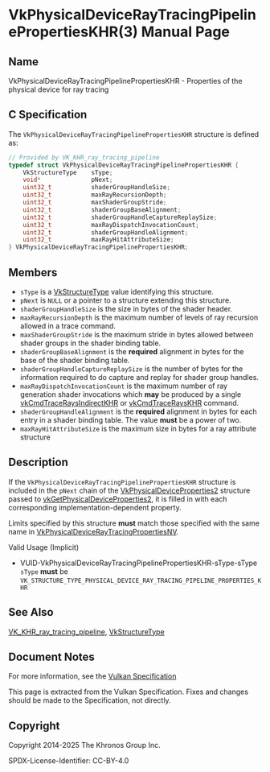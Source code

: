 # VkPhysicalDeviceRayTracingPipelinePropertiesKHR(3) Manual Page

## Name

VkPhysicalDeviceRayTracingPipelinePropertiesKHR - Properties of the physical device for ray tracing



## [](#_c_specification)C Specification

The `VkPhysicalDeviceRayTracingPipelinePropertiesKHR` structure is defined as:

```c++
// Provided by VK_KHR_ray_tracing_pipeline
typedef struct VkPhysicalDeviceRayTracingPipelinePropertiesKHR {
    VkStructureType    sType;
    void*              pNext;
    uint32_t           shaderGroupHandleSize;
    uint32_t           maxRayRecursionDepth;
    uint32_t           maxShaderGroupStride;
    uint32_t           shaderGroupBaseAlignment;
    uint32_t           shaderGroupHandleCaptureReplaySize;
    uint32_t           maxRayDispatchInvocationCount;
    uint32_t           shaderGroupHandleAlignment;
    uint32_t           maxRayHitAttributeSize;
} VkPhysicalDeviceRayTracingPipelinePropertiesKHR;
```

## [](#_members)Members

- `sType` is a [VkStructureType](https://registry.khronos.org/vulkan/specs/latest/man/html/VkStructureType.html) value identifying this structure.
- `pNext` is `NULL` or a pointer to a structure extending this structure.
- `shaderGroupHandleSize` is the size in bytes of the shader header.
- []()`maxRayRecursionDepth` is the maximum number of levels of ray recursion allowed in a trace command.
- `maxShaderGroupStride` is the maximum stride in bytes allowed between shader groups in the shader binding table.
- `shaderGroupBaseAlignment` is the **required** alignment in bytes for the base of the shader binding table.
- `shaderGroupHandleCaptureReplaySize` is the number of bytes for the information required to do capture and replay for shader group handles.
- `maxRayDispatchInvocationCount` is the maximum number of ray generation shader invocations which **may** be produced by a single [vkCmdTraceRaysIndirectKHR](https://registry.khronos.org/vulkan/specs/latest/man/html/vkCmdTraceRaysIndirectKHR.html) or [vkCmdTraceRaysKHR](https://registry.khronos.org/vulkan/specs/latest/man/html/vkCmdTraceRaysKHR.html) command.
- `shaderGroupHandleAlignment` is the **required** alignment in bytes for each entry in a shader binding table. The value **must** be a power of two.
- `maxRayHitAttributeSize` is the maximum size in bytes for a ray attribute structure

## [](#_description)Description

If the `VkPhysicalDeviceRayTracingPipelinePropertiesKHR` structure is included in the `pNext` chain of the [VkPhysicalDeviceProperties2](https://registry.khronos.org/vulkan/specs/latest/man/html/VkPhysicalDeviceProperties2.html) structure passed to [vkGetPhysicalDeviceProperties2](https://registry.khronos.org/vulkan/specs/latest/man/html/vkGetPhysicalDeviceProperties2.html), it is filled in with each corresponding implementation-dependent property.

Limits specified by this structure **must** match those specified with the same name in [VkPhysicalDeviceRayTracingPropertiesNV](https://registry.khronos.org/vulkan/specs/latest/man/html/VkPhysicalDeviceRayTracingPropertiesNV.html).

Valid Usage (Implicit)

- [](#VUID-VkPhysicalDeviceRayTracingPipelinePropertiesKHR-sType-sType)VUID-VkPhysicalDeviceRayTracingPipelinePropertiesKHR-sType-sType  
  `sType` **must** be `VK_STRUCTURE_TYPE_PHYSICAL_DEVICE_RAY_TRACING_PIPELINE_PROPERTIES_KHR`

## [](#_see_also)See Also

[VK\_KHR\_ray\_tracing\_pipeline](https://registry.khronos.org/vulkan/specs/latest/man/html/VK_KHR_ray_tracing_pipeline.html), [VkStructureType](https://registry.khronos.org/vulkan/specs/latest/man/html/VkStructureType.html)

## [](#_document_notes)Document Notes

For more information, see the [Vulkan Specification](https://registry.khronos.org/vulkan/specs/latest/html/vkspec.html#VkPhysicalDeviceRayTracingPipelinePropertiesKHR)

This page is extracted from the Vulkan Specification. Fixes and changes should be made to the Specification, not directly.

## [](#_copyright)Copyright

Copyright 2014-2025 The Khronos Group Inc.

SPDX-License-Identifier: CC-BY-4.0